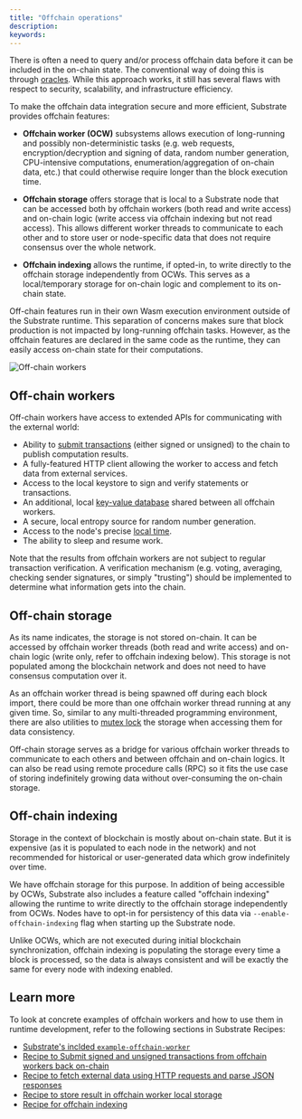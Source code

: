 ```yaml
---
title: "Offchain operations"
description:
keywords:
---
```


There is often a need to query and/or process offchain data before it can be included in the on-chain state.
The conventional way of doing this is through [oracles](/reference/glossary#oracle).
While this approach works, it still has several flaws with respect to security, scalability, and infrastructure efficiency.

To make the offchain data integration secure and more efficient, Substrate provides offchain features:

- **Offchain worker (OCW)** subsystems allows execution of long-running and possibly non-deterministic tasks (e.g. web requests, encryption/decryption and signing of data, random number generation, CPU-intensive computations, enumeration/aggregation of on-chain data, etc.) that could otherwise require longer than the block execution time.

- **Offchain storage** offers storage that is local to a Substrate node that can be accessed both by offchain workers (both read and write access) and on-chain logic (write access via offchain indexing but not read access).
  This allows different worker threads to communicate to each other and to store user or node-specific data that does not require consensus over the whole network.

- **Offchain indexing** allows the runtime, if opted-in, to write directly to the offchain storage
  independently from OCWs. This serves as a local/temporary storage for on-chain logic and
  complement to its on-chain state.

Off-chain features run in their own Wasm execution environment outside of the Substrate runtime.
This separation of concerns makes sure that block production is not impacted by long-running offchain tasks.
However, as the offchain features are declared in the same code as the runtime,
they can easily access on-chain state for their computations.

![Off-chain workers](/media/images/docs/reference/offchain-workers-v2.png)

## Off-chain workers

Off-chain workers have access to extended APIs for communicating with the external world:

- Ability to
  [submit transactions](https://paritytech.github.io/substrate/master/sp_runtime/offchain/trait.TransactionPool.html)
  (either signed or unsigned) to the chain to publish computation results.
- A fully-featured HTTP client allowing the worker to access and fetch data from external services.
- Access to the local keystore to sign and verify statements or transactions.
- An additional, local
  [key-value database](https://paritytech.github.io/substrate/master/sp_runtime/offchain/trait.OffchainStorage.html)
  shared between all offchain workers.
- A secure, local entropy source for random number generation.
- Access to the node's precise
  [local time](https://paritytech.github.io/substrate/master/sp_runtime/offchain/struct.Timestamp.html).
- The ability to sleep and resume work.

Note that the results from offchain workers are not subject to regular transaction verification. A
verification mechanism (e.g. voting, averaging, checking sender signatures, or simply "trusting")
should be implemented to determine what information gets into the chain.

## Off-chain storage

As its name indicates, the storage is not stored on-chain. It can be accessed by offchain worker
threads (both read and write access) and on-chain logic (write only, refer to offchain indexing
below). This storage is not populated among the blockchain network and does not need to have
consensus computation over it.

As an offchain worker thread is being spawned off during each block import, there could be more
than one offchain worker thread running at any given time. So, similar to any multi-threaded
programming environment, there are also utilities to
[mutex lock](<https://en.wikipedia.org/wiki/Lock_(computer_science)>) the storage when accessing
them for data consistency.

Off-chain storage serves as a bridge for various offchain worker threads to communicate to each
others and between offchain and on-chain logics. It can also be read using remote procedure calls
(RPC) so it fits the use case of storing indefinitely growing data without over-consuming the
on-chain storage.

## Off-chain indexing

Storage in the context of blockchain is mostly about on-chain state. But it is expensive (as it is
populated to each node in the network) and not recommended for historical or user-generated data
which grow indefinitely over time.

We have offchain storage for this purpose. In addition of being accessible by OCWs, Substrate also
includes a feature called "offchain indexing" allowing the runtime to write directly to the
offchain storage independently from OCWs. Nodes have to opt-in for persistency of this data via
`--enable-offchain-indexing` flag when starting up the Substrate node.

Unlike OCWs, which are not executed during initial blockchain synchronization, offchain indexing is
populating the storage every time a block is processed, so the data is always consistent and will be
exactly the same for every node with indexing enabled.

## Learn more

To look at concrete examples of offchain workers and how to use them in runtime development,
refer to the following sections in Substrate Recipes:

- [Substrate's inclded `example-offchain-worker`](https://github.com/paritytech/substrate/tree/master/frame/examples/offchain-worker)
- [Recipe to Submit signed and unsigned transactions from offchain workers back on-chain](https://github.com/JoshOrndorff/recipes/blob/master/text/offchain-workers/transactions.md)
- [Recipe to fetch external data using HTTP requests and parse JSON responses](https://github.com/JoshOrndorff/recipes/blob/master/text/offchain-workers/http-json.md)
- [Recipe to store result in offchain worker local storage](https://github.com/JoshOrndorff/recipes/blob/master/text/offchain-workers/storage.md)
- [Recipe for offchain indexing](https://github.com/JoshOrndorff/recipes/blob/master/text/offchain-workers/indexing.md)
